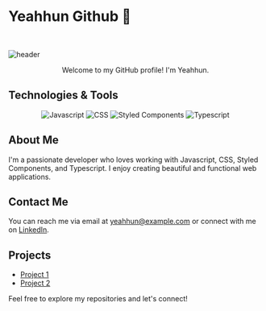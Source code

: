 # Yeahhun Github 👋

​

![header](https://capsule-render.vercel.app/api?type=wave&color=auto&height=300&section=header&text=capsule%20render&fontSize=90)

<p align='center'> Welcome to my GitHub profile! I'm Yeahhun. </p>

## Technologies & Tools

<p align='center'>
  <img src="https://img.shields.io/badge/Javascript-%23F7DF1E.svg?&style=for-the-badge&logo=javascript&logoColor=white" alt="Javascript"/>
  <img src="https://img.shields.io/badge/CSS-%231572B6.svg?&style=for-the-badge&logo=css3&logoColor=white" alt="CSS"/>
  <img src="https://img.shields.io/badge/Styled%20Components-%23DB7093.svg?&style=for-the-badge&logo=styled-components&logoColor=white" alt="Styled Components"/>
  <img src="https://img.shields.io/badge/Typescript-%23007ACC.svg?&style=for-the-badge&logo=typescript&logoColor=white" alt="Typescript"/>
</p>

## About Me

I'm a passionate developer who loves working with Javascript, CSS, Styled Components, and Typescript. I enjoy creating beautiful and functional web applications.

## Contact Me

You can reach me via email at yeahhun@example.com or connect with me on [LinkedIn](https://www.linkedin.com/in/yeahhun).

## Projects

- [Project 1](https://github.com/yeahhun/project1)
- [Project 2](https://github.com/yeahhun/project2)

Feel free to explore my repositories and let's connect!
